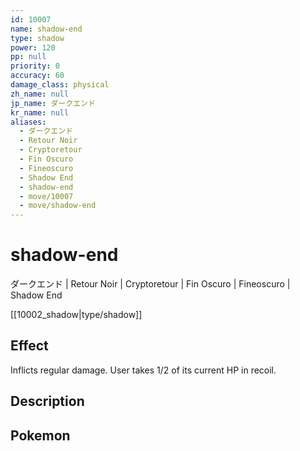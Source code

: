```yaml
---
id: 10007
name: shadow-end
type: shadow
power: 120
pp: null
priority: 0
accuracy: 60
damage_class: physical
zh_name: null
jp_name: ダークエンド
kr_name: null
aliases:
  - ダークエンド
  - Retour Noir
  - Cryptoretour
  - Fin Oscuro
  - Fineoscuro
  - Shadow End
  - shadow-end
  - move/10007
  - move/shadow-end
---
```

# shadow-end
    
ダークエンド | Retour Noir | Cryptoretour | Fin Oscuro | Fineoscuro | Shadow End

[[10002_shadow|type/shadow]]

## Effect

Inflicts regular damage.  User takes 1/2 of its current HP in recoil.

## Description



## Pokemon



